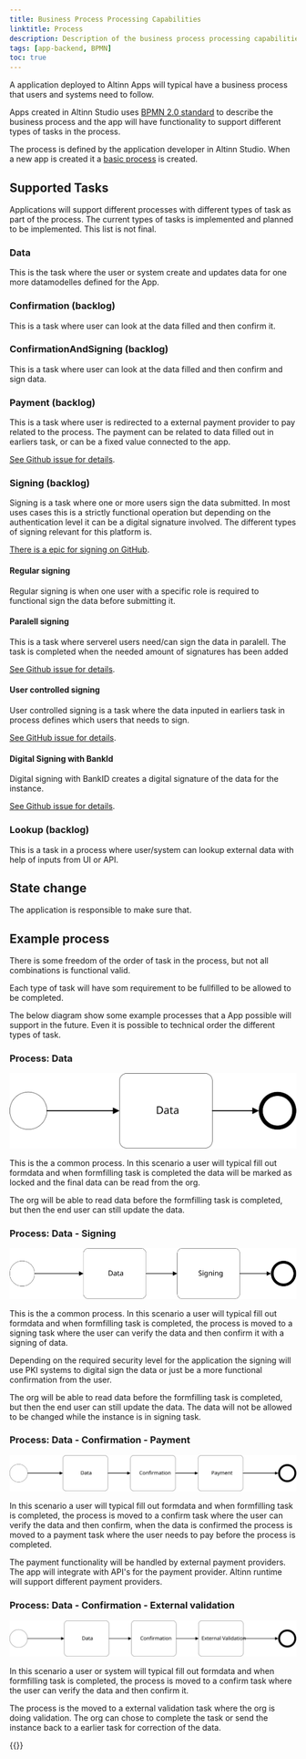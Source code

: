 ```yaml
---
title: Business Process Processing Capabilities
linktitle: Process
description: Description of the business process processing capabilities
tags: [app-backend, BPMN]
toc: true
---
```

A application deployed to Altinn Apps will typical have a business process that users and systems need to follow. 

Apps created in Altinn Studio uses [BPMN 2.0 standard](https://www.omg.org/spec/BPMN/2.0/) to describe the business process and the app will have functionality
to support different types of tasks in the process.

The process is defined by the application developer in Altinn Studio.
When a new app is created it a [basic process](https://github.com/Altinn/altinn-studio/blob/master/src/Altinn.Apps/AppTemplates/AspNet/App/config/process/process.bpmn) is created. 

## Supported Tasks
Applications will support different processes with different types of task as part of the process.
The current types of tasks is implemented and planned to be implemented. This list is not final.

### Data
This is the task where the user or system create and updates data for one more datamodelles defined for the App.

### Confirmation (backlog)
This is a task where user can look at the data filled and then confirm it.

### ConfirmationAndSigning (backlog)
This is a task where user can look at the data filled and then confirm and sign data.

### Payment (backlog)
This is a task where user is redirected to a external payment provider to pay related to the process. The payment can be related to data
filled out in earliers task, or can be a fixed value connected to the app. 

[See Github issue for details](https://github.com/Altinn/altinn-studio/issues/1321).

### Signing (backlog)
Signing is a task where one or more users sign the data submitted. In most uses cases this is a strictly functional operation but depending
on the authentication level it can be a digital signature involved. The different types of signing relevant for this platform is.

[There is a epic for signing on GitHub](https://github.com/Altinn/altinn-studio/issues/1322).


#### Regular signing
Regular signing is when one user with a specific role is required to functional sign the data before submitting it. 


#### Paralell signing 
This is a task where serverel users need/can sign the data in paralell. The task is completed when the needed amount of signatures has been added

[See Github issue for details](https://github.com/Altinn/altinn-studio/issues/1325).

#### User controlled signing
User controlled signing is a task where the data inputed in earliers task in process defines which users that needs to sign.

[See GitHub issue for details](https://github.com/Altinn/altinn-studio/issues/1324).


#### Digital Signing with BankId
Digital signing with BankID creates a digital signature of the data for the instance.

[See Github issue for details](https://github.com/Altinn/altinn-studio/issues/1326).


### Lookup (backlog)
This is a task in a process where user/system can lookup external data with help of inputs from UI or API.


## State change
The application is responsible to make sure that.


## Example process
There is some freedom of the order of task in the process, but not all combinations is functional valid.

Each type of task will have som requirement to be fullfilled to be allowed to be completed. 

The below diagram show some example processes that a App possible will support in the future.
Even it is possible to technical order the different types of task.

### Process: Data

![Process diagram](app-backend-process-example1.svg "Process with data task")

This is the a common process. In this scenario a user will typical fill out formdata and when formfilling task is completed
the data will be marked as locked and the final data can be read from the org.

The org will be able to read data before the formfilling task is completed, but then the end user can still update the data.


### Process: Data - Signing

![Process diagram](app-backend-process-example2.svg "Process with data and signing tasks")

This is the a common process. In this scenario a user will typical fill out formdata and when formfilling task is completed, the process is moved to a signing task where the user
can verify the data and then confirm it with a signing of data.

Depending on the required security level for the application the signing will use PKI systems to digital sign the data or just
be a more functional confirmation from the user.

The org will be able to read data before the formfilling task is completed, but then the end user can still update the data. 
The data will not be allowed to be changed while the instance is in signing task.

### Process: Data - Confirmation - Payment

![Process diagram](app-backend-process-example3.svg "Process with data, confirmation and payment tasks")

In this scenario a user will typical fill out formdata and when formfilling task is completed, the process is moved to a confirm task where the user
can verify the data and then confirm, when the data is confirmed the process is moved to a payment task where the user needs to pay before the process is completed. 

The payment functionality will be handled by external payment providers.
The app will integrate with API's for the payment provider. Altinn runtime will support different payment providers.

### Process: Data - Confirmation - External validation

![Process diagram](app-backend-process-example4.svg "Process with data, confirmation and external validation tasks")

In this scenario a user or system will typical fill out formdata and when formfilling task is completed, the process is moved to a confirm task where the user
can verify the data and then confirm it.

The process is the moved to a external validation task where the org is doing validation. The
org can chose to complete the task or send the instance back to a earlier task for correction of the data.

{{<children>}}
